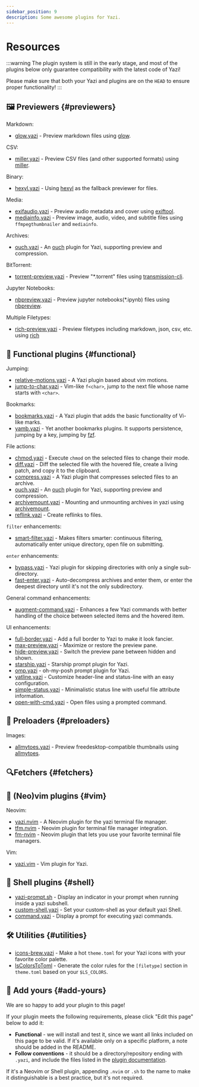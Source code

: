 ```yaml
---
sidebar_position: 9
description: Some awesome plugins for Yazi.
---
```


# Resources

:::warning
The plugin system is still in the early stage, and most of the plugins below only guarantee compatibility with the latest code of Yazi!

Please make sure that both your Yazi and plugins are on the `HEAD` to ensure proper functionality!
:::

## 🖼️ Previewers {#previewers}

Markdown:

- [glow.yazi](https://github.com/Reledia/glow.yazi) - Preview markdown files using [glow](https://github.com/charmbracelet/glow).

CSV:

- [miller.yazi](https://github.com/Reledia/miller.yazi) - Preview CSV files (and other supported formats) using [miller](https://github.com/johnkerl/miller).

Binary:

- [hexyl.yazi](https://github.com/Reledia/hexyl.yazi) - Using [hexyl](https://github.com/sharkdp/hexyl) as the fallback previewer for files.

Media:

- [exifaudio.yazi](https://github.com/Sonico98/exifaudio.yazi) - Preview audio metadata and cover using [exiftool](https://exiftool.org/).
- [mediainfo.yazi](https://github.com/Ape/mediainfo.yazi) - Preview image, audio, video, and subtitle files using `ffmpegthumbnailer` and `mediainfo`.

Archives:

- [ouch.yazi](https://github.com/ndtoan96/ouch.yazi) - An [ouch](https://github.com/ouch-org/ouch) plugin for Yazi, supporting preview and compression.

BitTorrent:

- [torrent-preview.yazi](https://github.com/kirasok/torrent-preview.yazi) - Preview "\*.torrent" files using [transmission-cli](https://github.com/transmission/transmission).

Jupyter Notebooks:

- [nbpreview.yazi](https://github.com/AnirudhG07/nbpreview.yazi) - Preview jupyter notebooks(\*.ipynb) files using [nbpreview](https://github.com/paw-lu/nbpreview).

Multiple Filetypes:

- [rich-preview.yazi](https://github.com/AnirudhG07/rich-preview.yazi) - Preview filetypes including markdown, json, csv, etc. using [rich](https://github.com/textualize/rich-cli)

## 🧩 Functional plugins {#functional}

Jumping:

- [relative-motions.yazi](https://github.com/dedukun/relative-motions.yazi) - A Yazi plugin based about vim motions.
- [jump-to-char.yazi](https://github.com/yazi-rs/plugins/tree/main/jump-to-char.yazi) - Vim-like `f<char>`, jump to the next file whose name starts with `<char>`.

Bookmarks:

- [bookmarks.yazi](https://github.com/dedukun/bookmarks.yazi) - A Yazi plugin that adds the basic functionality of Vi-like marks.
- [yamb.yazi](https://github.com/h-hg/yamb.yazi) - Yet another bookmarks plugins. It supports persistence, jumping by a key, jumping by [fzf](https://github.com/junegunn/fzf).

File actions:

- [chmod.yazi](https://github.com/yazi-rs/plugins/tree/main/chmod.yazi) - Execute `chmod` on the selected files to change their mode.
- [diff.yazi](https://github.com/yazi-rs/plugins/tree/main/diff.yazi) - Diff the selected file with the hovered file, create a living patch, and copy it to the clipboard.
- [compress.yazi](https://github.com/KKV9/compress.yazi) - A Yazi plugin that compresses selected files to an archive.
- [ouch.yazi](https://github.com/ndtoan96/ouch.yazi) - An [ouch](https://github.com/ouch-org/ouch) plugin for Yazi, supporting preview and compression.
- [archivemount.yazi](https://github.com/AnirudhG07/archivemount.yazi) - Mounting and unmounting archives in yazi using [archivemount](https://github.com/cybernoid/archivemount).
- [reflink.yazi](https://github.com/Ape/reflink.yazi) - Create reflinks to files.

`filter` enhancements:

- [smart-filter.yazi](https://github.com/yazi-rs/plugins/tree/main/smart-filter.yazi) - Makes filters smarter: continuous filtering, automatically enter unique directory, open file on submitting.

`enter` enhancements:

- [bypass.yazi](https://github.com/Rolv-Apneseth/bypass.yazi) - Yazi plugin for skipping directories with only a single sub-directory.
- [fast-enter.yazi](https://github.com/ourongxing/fast-enter.yazi) - Auto-decompress archives and enter them, or enter the deepest directory until it's not the only subdirectory.

General command enhancements:

- [augment-command.yazi](https://github.com/hankertrix/augment-command.yazi) - Enhances a few Yazi commands with better handling of the choice between selected items and the hovered item.

UI enhancements:

- [full-border.yazi](https://github.com/yazi-rs/plugins/tree/main/full-border.yazi) - Add a full border to Yazi to make it look fancier.
- [max-preview.yazi](https://github.com/yazi-rs/plugins/tree/main/max-preview.yazi) - Maximize or restore the preview pane.
- [hide-preview.yazi](https://github.com/yazi-rs/plugins/tree/main/hide-preview.yazi) - Switch the preview pane between hidden and shown.
- [starship.yazi](https://github.com/Rolv-Apneseth/starship.yazi) - Starship prompt plugin for Yazi.
- [omp.yazi](https://github.com/saumyajyoti/omp.yazi) - oh-my-posh prompt plugin for Yazi.
- [yatline.yazi](https://github.com/imsi32/yatline.yazi) - Customize header-line and status-line with an easy configuration.
- [simple-status.yazi](https://github.com/Ape/simple-status.yazi) - Minimalistic status line with useful file attribute information.
- [open-with-cmd.yazi](https://github.com/Ape/open-with-cmd.yazi) - Open files using a prompted command.

## 🚀 Preloaders {#preloaders}

Images:

- [allmytoes.yazi](https://github.com/Sonico98/allmytoes.yazi) - Preview freedesktop-compatible thumbnails using [allmytoes](https://gitlab.com/allmytoes/allmytoes).

## 🔍Fetchers {#fetchers}

## 📝 (Neo)vim plugins {#vim}

Neovim:

- [yazi.nvim](https://github.com/mikavilpas/yazi.nvim) - A Neovim plugin for the yazi terminal file manager.
- [tfm.nvim](https://github.com/Rolv-Apneseth/tfm.nvim) - Neovim plugin for terminal file manager integration.
- [fm-nvim](https://github.com/Eric-Song-Nop/fm-nvim) - Neovim plugin that lets you use your favorite terminal file managers.

Vim:

- [yazi.vim](https://github.com/chriszarate/yazi.vim) - Vim plugin for Yazi.

## 🐚 Shell plugins {#shell}

- [yazi-prompt.sh](https://github.com/Sonico98/yazi-prompt.sh) - Display an indicator in your prompt when running inside a yazi subshell.
- [custom-shell.yazi](https://github.com/AnirudhG07/custom-shell.yazi) - Set your custom-shell as your default yazi Shell.
- [command.yazi](https://github.com/KKV9/command.yazi) - Display a prompt for executing yazi commands.

## 🛠️ Utilities {#utilities}

- [icons-brew.yazi](https://github.com/lpnh/icons-brew.yazi) - Make a hot `theme.toml` for your Yazi icons with your favorite color palette.
- [lsColorsToToml](https://github.com/Mellbourn/lsColorsToToml) - Generate the color rules for the `[filetype]` section in `theme.toml` based on your `$LS_COLORS`.

## 💖 Add yours {#add-yours}

We are so happy to add your plugin to this page!

If your plugin meets the following requirements, please click "Edit this page" below to add it:

- **Functional** - we will install and test it, since we want all links included on this page to be valid. If it's available only on a specific platform, a note should be added in the README.
- **Follow conventions** - it should be a directory/repository ending with `.yazi`, and include the files listed in the [plugin documentation](/docs/plugins/overview).

If it's a Neovim or Shell plugin, appending `.nvim` or `.sh` to the name to make it distinguishable is a best practice, but it's not required.
